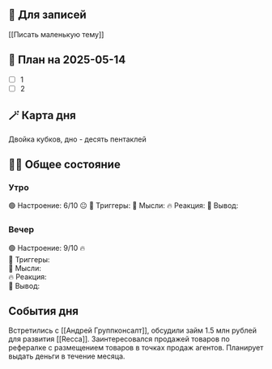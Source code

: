 ## 📒 Для записей

[[Писать маленькую тему]]

## 📝 План на 2025-05-14 

- [ ] 1
- [ ] 2

## 🪄 Карта дня

Двойка кубков, дно - десять пентаклей
## 🧘‍♂️ Общее состояние

### Утро

🟢 Настроение: 6/10 😐
📍 Триггеры: 
💭 Мысли: 
🔥 Реакция: 
🎯 Вывод: 

### Вечер

🟢 Настроение: 9/10 🔥  
📍 Триггеры:   
💭 Мысли:  
🔥 Реакция:  
🎯 Вывод:

## События дня

Встретились с [[Андрей Группконсалт]], обсудили займ 1.5 млн рублей для развития [[Recca]]. Заинтересовался продажей товаров по рефералке с размещением товаров в точках продаж агентов. Планирует выдать деньги в течение месяца.
